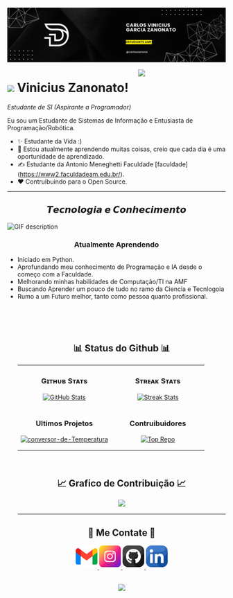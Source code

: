 <!--Banner-->
![ViniciusZanonato Banner Image](./bannera.png)

<!--Night Owl image-->
<div>
  <img align="right" width="40%" src="https://owlbertsio-resized.s3.amazonaws.com/Popper.psd.full.png">
</div>

<!--Header Name-->
# <img src="https://emojis.slackmojis.com/emojis/images/1531849430/4246/blob-sunglasses.gif?1531849430" width="30"/> Vinicius Zanonato! 
*Estudante de SI (Aspirante a Programador)*
<br /> 

<!--Start Intro-->               
<p align="left">Eu sou um Estudante de Sistemas de Informação e Entusiasta de Programação/Robótica. </p>

- ✨ Estudante da Vida :)
- 🌱 Estou atualmente aprendendo muitas coisas, creio que cada dia é uma oportunidade de aprendizado.
- ✍ Estudante da Antonio Meneghetti Faculdade [faculdade] (https://www2.faculdadeam.edu.br/).
- ❤ Contruibuindo para o Open Source.
<!--End Intro-->

<!--Profile Count Badge
<p align="left">
 <img src="https://komarev.com/ghpvc/?username=ViniciusZanonato&label=Profile%20views&color=770677&style=for-the-badge&logo=star" alt="ViniciusZanonato" style="padding-right:20px;" />
</p>-->

---


<!--Languages and Tools Section-->       
<h2 align="center">𝙏𝙚𝙘𝙣𝙤𝙡𝙤𝙜𝙞𝙖 𝙚 𝘾𝙤𝙣𝙝𝙚𝙘𝙞𝙢𝙚𝙣𝙩𝙤</h2> 
<picture>
  <source media="(prefers-color-scheme: dark)" srcset="./Skills_Animation_Dark.gif">
  <source media="(prefers-color-scheme: light)" srcset="./Skills_Animation_White.gif">
  <img align="left" alt="GIF description" src="./Skills_Animation_White.gif">
</picture>
<br />

<h3 align="center">Atualmente Aprendendo</h3>
<ul align="left">
  <li>Iniciado em Python.</li>
  <li>Aprofundando meu conhecimento de Programação e IA desde o começo com a Faculdade.</li>
  <li>Melhorando minhas habilidades de Computação/TI na AMF</li>
  <li>Buscando Aprender um pouco de tudo no ramo da Ciencia e Tecnlogoia</li>
  <li>Rumo a um Futuro melhor, tanto como pessoa quanto profissional.</li>
<br />
<br />
<br />
<br />



<!--Github stats Table--> 
<h2 align="center">📊 Status do Github 📊</h2>

<table width="100%">
  <tr>
    <td width="50%">
      <h3 align="center"><strong>Gɪᴛʜᴜʙ Sᴛᴀᴛs</strong></h3>
      <p align="center">
        <a href="https://github.com/ViniciusZanonato">
          <img align="center" src="https://github-readme-stats.vercel.app/api?username=ViniciusZanonato&count_private=true&show_icons=true&theme=nightowl&bg_color=0,000000,441350&title_color=c56a90&text_color=ffffff&rank_icon=github&hide=prs,issues,contribs&show=reviews,prs_merged,prs_merged_percentage" alt="GitHub Stats" />
        </a>
      </p>
    </td>
    <td width="50%">
      <h3 align="center"><strong>Sᴛʀᴇᴀᴋ Sᴛᴀᴛs</strong></h3>
      <p align="center">
        <a href="https://github.com/ViniciusZanonato">
          <img align="center" src="https://streak-stats.demolab.com?user=ViniciusZanonato&theme=nightowl&background=0,000000,441350&fire=ffeb95&ring=ffeb95&sideNums=ffffff&sideLabels=ffffff&dates=c56a90&currStreakNum=ffffff" alt="Streak Stats" />
        </a>
      </p>
    </td>
  </tr>
  <tr>
    <td width="50%">
      <h3 align="center"><strong>Ultimos Projetos</strong></h3>
      <p align="center">
        <a href="https://github.com/ViniciusZanonato?tab=repositories">
          <img align="center" width="470" src="https://github-readme-stats.vercel.app/api/pin/?username=ViniciusZanonato&repo=Conversor-de-Temperatura&theme=nightowl&show_owner=true&bg_color=0,000000,441350&title_color=c56a90&text_color=ffffff" alt="conversor-de-Temperatura" />
        </a>
      </p>
    </td>
    <td width="50%">
      <h3 align="center"><strong>Contruibuidores</strong></h3>
      <p align="center">
        <a href="https://github.com/ViniciusZanonato">
          <img align="center" src="https://github-contributor-stats.vercel.app/api?username=ViniciusZanonato&limit=2&theme=nightowl&show_owner=true&combine_all_yearly_contributions=false&bg_color=0,000000,441350&title_color=c56a90&text_color=ffffff" alt="Top Repo" />
        </a>
      </p>
    </td>
  </tr>
</table>
<br />

<!--Contribution Graph-->
<h2 align="center">📈 Grafico de Contribuição 📈</h2>
<div align="center">
    <img src="https://github-readme-activity-graph.vercel.app/graph?username=ViniciusZanonato&bg_color=220a28&&color=ffffff&line=c56a90&point=ffeb95&area=false&hide_border=false" border-radius="15">
</div>

---
























































<!--Contact Section--> 

<h2 align="center">🤝 Me Contate 🤝 </h2>
<div align="center">
  
<a href="mailto:viniciuszanona@gmail.com" target="_blank">
<img src="./gmail.png" width=50 height=50 alt="ViniciusZanonato" style="margin-bottom: 5px;" />
</a>

<a href="https://www.instagram.com/carloszazona" target="_blank">
<img src="./instagram.png" width=50 height=50 alt="ViniciusZanonato" style="margin-bottom: 5px;" />
</a>

<a href="https://www.github.com/ViniciusZanonato" target="_blank">
<img src="./github.png" width=50 height=50 alt="ViniciusZanonato" style="margin-bottom: 5px;" />
</a>

<a href="https://www.linkedin.com/in/carlos-vinicius-garcia-zanonato-453832346/" target="_blank">
<img src="./linkedin.png" width=50 height=50 alt="linkedin" style="margin-bottom: 5px;" />
</a>
</div>
<br/>


<!--Footer--> 
<p align="center">
  <img src="https://capsule-render.vercel.app/api?type=waving&color=gradient&height=65&section=footer"/>
</p>

